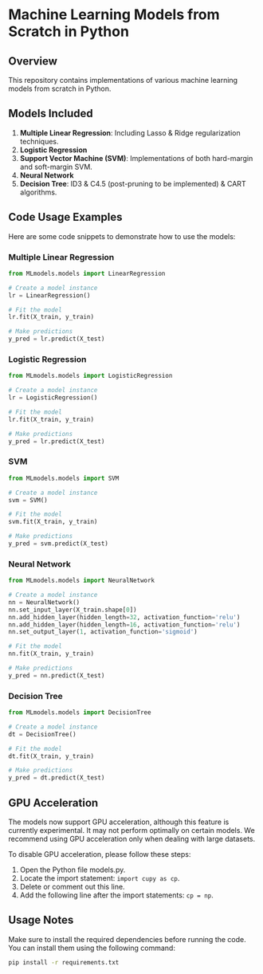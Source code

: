 # Machine Learning Models from Scratch in Python

## Overview

This repository contains implementations of various machine learning models from scratch in Python.

## Models Included

1. **Multiple Linear Regression**: Including Lasso & Ridge regularization techniques.
2. **Logistic Regression**
3. **Support Vector Machine (SVM)**: Implementations of both hard-margin and soft-margin SVM.
4. **Neural Network**
5. **Decision Tree**: ID3 & C4.5 (post-pruning to be implemented) & CART algorithms.

## Code Usage Examples

Here are some code snippets to demonstrate how to use the models:

### Multiple Linear Regression

```python
from MLmodels.models import LinearRegression

# Create a model instance
lr = LinearRegression()

# Fit the model
lr.fit(X_train, y_train)

# Make predictions
y_pred = lr.predict(X_test)
```

### Logistic Regression

```python
from MLmodels.models import LogisticRegression

# Create a model instance
lr = LogisticRegression()

# Fit the model
lr.fit(X_train, y_train)

# Make predictions
y_pred = lr.predict(X_test)
```

### SVM

```python
from MLmodels.models import SVM

# Create a model instance
svm = SVM()

# Fit the model
svm.fit(X_train, y_train)

# Make predictions
y_pred = svm.predict(X_test)
```

### Neural Network

```python
from MLmodels.models import NeuralNetwork

# Create a model instance
nn = NeuralNetwork()
nn.set_input_layer(X_train.shape[0])
nn.add_hidden_layer(hidden_length=32, activation_function='relu')
nn.add_hidden_layer(hidden_length=16, activation_function='relu')
nn.set_output_layer(1, activation_function='sigmoid')

# Fit the model
nn.fit(X_train, y_train)

# Make predictions
y_pred = nn.predict(X_test)
```

### Decision Tree

```python
from MLmodels.models import DecisionTree

# Create a model instance
dt = DecisionTree()

# Fit the model
dt.fit(X_train, y_train)

# Make predictions
y_pred = dt.predict(X_test)
```

## GPU Acceleration

The models now support GPU acceleration, although this feature is currently experimental. It may not perform optimally on certain models. We recommend using GPU acceleration only when dealing with large datasets. 

To disable GPU acceleration, please follow these steps:
1. Open the Python file models.py.
2. Locate the import statement: `import cupy as cp`.
3. Delete or comment out this line.
4. Add the following line after the import statements: `cp = np`.

## Usage Notes

Make sure to install the required dependencies before running the code. You can install them using the following command:

```bash
pip install -r requirements.txt
```
